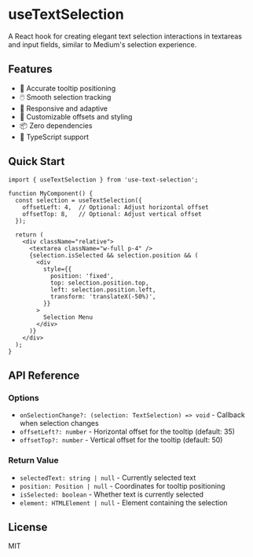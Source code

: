 # useTextSelection

A React hook for creating elegant text selection interactions in textareas and input fields, similar to Medium's selection experience.

## Features

- 🎯 Accurate tooltip positioning
- 🖱️ Smooth selection tracking
- 📱 Responsive and adaptive
- 🎨 Customizable offsets and styling
- 📦 Zero dependencies
- 💪 TypeScript support

## Quick Start

```tsx
import { useTextSelection } from 'use-text-selection';

function MyComponent() {
  const selection = useTextSelection({
    offsetLeft: 4,  // Optional: Adjust horizontal offset
    offsetTop: 8,   // Optional: Adjust vertical offset
  });

  return (
    <div className="relative">
      <textarea className="w-full p-4" />
      {selection.isSelected && selection.position && (
        <div
          style={{
            position: 'fixed',
            top: selection.position.top,
            left: selection.position.left,
            transform: 'translateX(-50%)',
          }}
        >
          Selection Menu
        </div>
      )}
    </div>
  );
}
```

## API Reference

### Options

- `onSelectionChange?: (selection: TextSelection) => void` - Callback when selection changes
- `offsetLeft?: number` - Horizontal offset for the tooltip (default: 35)
- `offsetTop?: number` - Vertical offset for the tooltip (default: 50)

### Return Value

- `selectedText: string | null` - Currently selected text
- `position: Position | null` - Coordinates for tooltip positioning
- `isSelected: boolean` - Whether text is currently selected
- `element: HTMLElement | null` - Element containing the selection

## License

MIT
